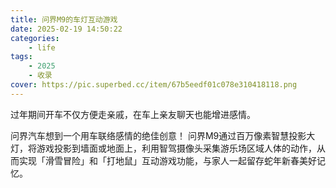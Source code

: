 ```yaml
---
title: 问界M9的车灯互动游戏
date: 2025-02-19 14:50:22
categories: 
    - life
tags: 
    - 2025
    - 收录
cover: https://pic.superbed.cc/item/67b5eedf01c078e310418118.png
---
```



过年期间开车不仅方便走亲戚，在车上亲友聊天也能增进感情。

<!--more-->

问界汽车想到一个用车联络感情的绝佳创意！ 问界M9通过百万像素智慧投影大灯，将游戏投影到墙面或地面上，利用智驾摄像头采集游乐场区域人体的动作，从而实现「滑雪冒险」和「打地鼠」互动游戏功能，与家人一起留存蛇年新春美好记忆。
